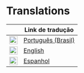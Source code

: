 # Translations
|               | Link de tradução |
| ------------- | ------------- |
| <img alt="Português (Brasil)" title="Português (Brasil)" src="https://www.countryflags.com/wp-content/uploads/brazil-flag-png-large.png" width="22">  | [Português (Brasil)](README.pt_br.md)  |
| <img alt="English" title="English" src="https://www.countryflags.com/wp-content/uploads/united-states-of-america-flag-png-large.png" width="22">  | [English](README.en.md)  |
| <img alt="Espanhol" title="Espanhol" src="https://www.countryflags.com/wp-content/uploads/spain-flag-png-large.png" width="22"> | [Espanhol](README.esp.md) |
